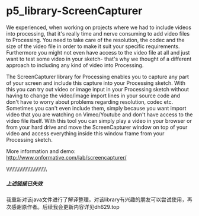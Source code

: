 # p5_library-ScreenCapturer
We experienced, when working on projects where we had to include videos into processing, that it's really time and nerve consuming to add video files to Processing. You need to take care of the resolution, the codec and the size of the video file in order to make it suit your specific requirements. Furthermore you might not even have access to the video file at all and just want to test some video in your sketch- that's why we thought of a different approach to including any kind of video into Processing.


The ScreenCapturer library for Processing enables you to capture any part of your screen and include this capture into your Processing sketch. With this you can try out video or image input in your Processing sketch without having to change the video/image import lines in your source code and don't have to worry about problems regarding resolution, codec etc. Sometimes you can't even include them, simply because you want import video that you are watching on Vimeo/Youtube and don't have access to the video file itself. With this tool you can simply play a video in your browser or from your hard drive and move the ScreenCapturer window on top of your video and access everything inside this window frame from your Processing sketch.

More information and demo: http://www.onformative.com/lab/screencapturer/

\\\\\\\\\\\\\\\\\\\\\\\\\\\\\\\\\\\\\\\\\\\\\\\\\\

##### 上述链接已失效

我重新对该java文件进行了解译整理，对该library有兴趣的朋友可以尝试使用，再次感谢原作者。后续我会更新内容详见dh629.top
